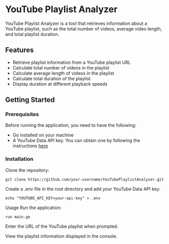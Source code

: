 # YouTube Playlist Analyzer

YouTube Playlist Analyzer is a tool that retrieves information about a YouTube playlist, such as the total number of videos, average video length, and total playlist duration.

## Features

- Retrieve playlist information from a YouTube playlist URL
- Calculate total number of videos in the playlist
- Calculate average length of videos in the playlist
- Calculate total duration of the playlist
- Display duration at different playback speeds

## Getting Started

### Prerequisites

Before running the application, you need to have the following:

- Go installed on your machine
- A YouTube Data API key. You can obtain one by following the instructions [here](https://developers.google.com/youtube/registering_an_application)

### Installation

Clone the repository:
```
git clone https://github.com/your-username/YouTubePlaylistAnalyzer.git
 ```

Create a .env file in the root directory and add your YouTube Data API key:
```
echo "YOUTUBE_API_KEY=your-api-key" > .env
```
Usage
Run the application:
```
run main.go
```

Enter the URL of the YouTube playlist when prompted.

View the playlist information displayed in the console.
